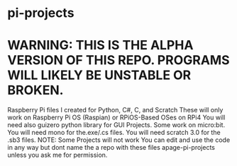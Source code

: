 # pi-projects
# WARNING: THIS IS THE ALPHA VERSION OF THIS REPO. PROGRAMS WILL LIKELY BE UNSTABLE OR BROKEN.
Raspberry Pi files I created for Python, C#, C, and Scratch
These will only work on Raspberry Pi OS (Raspian) or RPiOS-Based OSes on RPi4
You will need also guizero python library for GUI Projects. Some work on micro:bit. You will need mono for the.exe/.cs files. You will need scratch 3.0 for the .sb3 files.
NOTE: Some Projects will not work
You can edit and use the code in any way but dont name the a repo with these files apage-pi-projects unless you ask me for permission.
